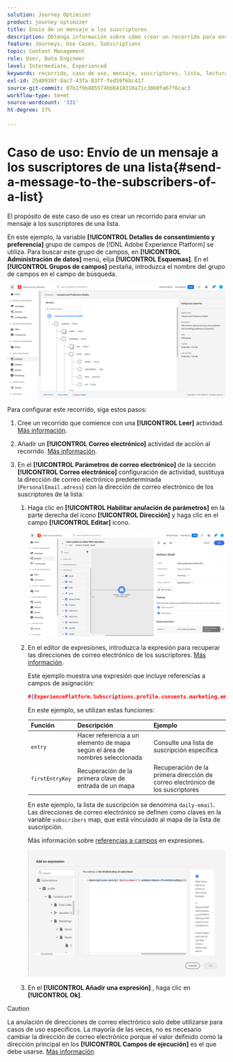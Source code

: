 ```yaml
---
solution: Journey Optimizer
product: journey optimizer
title: Envío de un mensaje a los suscriptores
description: Obtenga información sobre cómo crear un recorrido para enviar un mensaje a los suscriptores de una lista
feature: Journeys, Use Cases, Subscriptions
topic: Content Management
role: User, Data Engineer
level: Intermediate, Experienced
keywords: recorrido, caso de uso, mensaje, suscriptores, lista, lectura
exl-id: 2540938f-8ac7-43fa-83ff-fed59f6bc417
source-git-commit: 07b1f9b885574bb6418310a71c3060fa67f6cac3
workflow-type: tm+mt
source-wordcount: '331'
ht-degree: 17%

---
```


# Caso de uso: Envío de un mensaje a los suscriptores de una lista{#send-a-message-to-the-subscribers-of-a-list}

El propósito de este caso de uso es crear un recorrido para enviar un mensaje a los suscriptores de una lista.

En este ejemplo, la variable **[!UICONTROL Detalles de consentimiento y preferencia]** grupo de campos de [!DNL Adobe Experience Platform] se utiliza. Para buscar este grupo de campos, en **[!UICONTROL Administración de datos]** menú, elija **[!UICONTROL Esquemas]**. En el **[!UICONTROL Grupos de campos]** pestaña, introduzca el nombre del grupo de campos en el campo de búsqueda.

![Este grupo de campos incluye el elemento subscriptions](assets/consent-and-preference-details-field-group.png)

Para configurar este recorrido, siga estos pasos:

1. Cree un recorrido que comience con una **[!UICONTROL Leer]** actividad. [Más información](journey-gs.md).
1. Añadir un **[!UICONTROL Correo electrónico]** actividad de acción al recorrido. [Más información](journeys-message.md).
1. En el **[!UICONTROL Parámetros de correo electrónico]** de la sección **[!UICONTROL Correo electrónico]** configuración de actividad, sustituya la dirección de correo electrónico predeterminada (`PersonalEmail.adress`) con la dirección de correo electrónico de los suscriptores de la lista:

   1. Haga clic en **[!UICONTROL Habilitar anulación de parámetros]** en la parte derecha del icono **[!UICONTROL Dirección]** y haga clic en el campo **[!UICONTROL Editar]** icono.

      ![](assets/message-to-subscribers-uc-1.png)

   1. En el editor de expresiones, introduzca la expresión para recuperar las direcciones de correo electrónico de los suscriptores. [Más información](expression/expressionadvanced.md).

      Este ejemplo muestra una expresión que incluye referencias a campos de asignación:

      ```json
      #{ExperiencePlatform.Subscriptions.profile.consents.marketing.email.subscriptions.entry('daily-email').subscribers.firstEntryKey()}
      ```

      En este ejemplo, se utilizan estas funciones:

      | Función | Descripción | Ejemplo |
      | --- | --- | --- |
      | `entry` | Hacer referencia a un elemento de mapa según el área de nombres seleccionada | Consulte una lista de suscripción específica |
      | `firstEntryKey` | Recuperación de la primera clave de entrada de un mapa | Recuperación de la primera dirección de correo electrónico de los suscriptores |

      En este ejemplo, la lista de suscripción se denomina `daily-email`. Las direcciones de correo electrónico se definen como claves en la variable `subscribers` map, que está vinculado al mapa de la lista de suscripción.

      Más información sobre [referencias a campos](expression/field-references.md) en expresiones.

      ![](assets/message-to-subscribers-uc-2.png)

   1. En el **[!UICONTROL Añadir una expresión]** , haga clic en **[!UICONTROL Ok]**.

>[!CAUTION]
>
>La anulación de direcciones de correo electrónico solo debe utilizarse para casos de uso específicos. La mayoría de las veces, no es necesario cambiar la dirección de correo electrónico porque el valor definido como la dirección principal en los **[!UICONTROL Campos de ejecución]** es el que debe usarse. [Más información](../configuration/primary-email-addresses.md)
